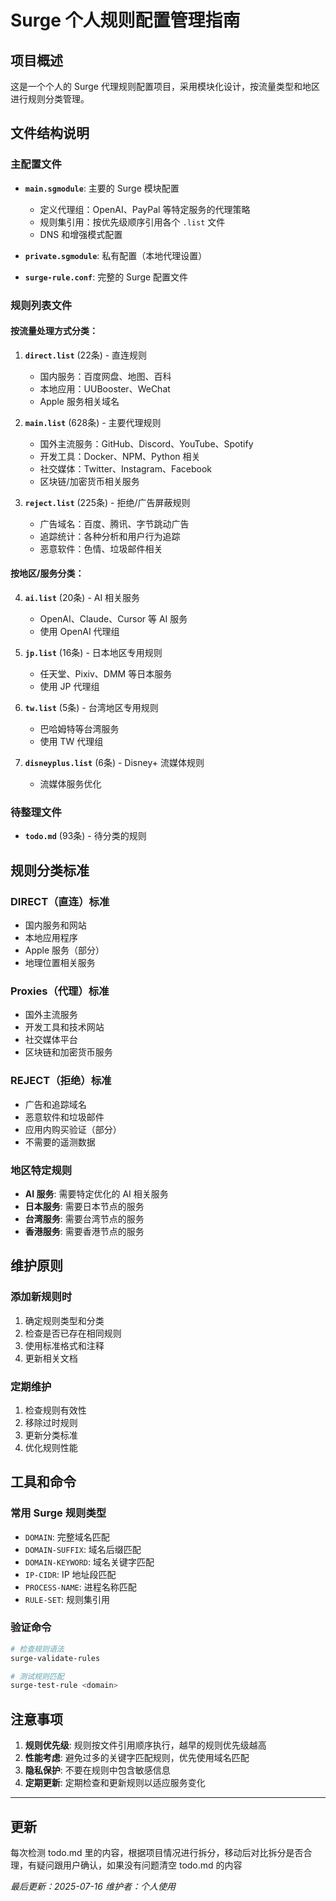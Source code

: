 # Surge 个人规则配置管理指南

## 项目概述
这是一个个人的 Surge 代理规则配置项目，采用模块化设计，按流量类型和地区进行规则分类管理。

## 文件结构说明

### 主配置文件
- **`main.sgmodule`**: 主要的 Surge 模块配置
  - 定义代理组：OpenAI、PayPal 等特定服务的代理策略
  - 规则集引用：按优先级顺序引用各个 `.list` 文件
  - DNS 和增强模式配置

- **`private.sgmodule`**: 私有配置（本地代理设置）
- **`surge-rule.conf`**: 完整的 Surge 配置文件

### 规则列表文件

#### 按流量处理方式分类：

1. **`direct.list`** (22条) - 直连规则
   - 国内服务：百度网盘、地图、百科
   - 本地应用：UUBooster、WeChat
   - Apple 服务相关域名

2. **`main.list`** (628条) - 主要代理规则
   - 国外主流服务：GitHub、Discord、YouTube、Spotify
   - 开发工具：Docker、NPM、Python 相关
   - 社交媒体：Twitter、Instagram、Facebook
   - 区块链/加密货币相关服务

3. **`reject.list`** (225条) - 拒绝/广告屏蔽规则
   - 广告域名：百度、腾讯、字节跳动广告
   - 追踪统计：各种分析和用户行为追踪
   - 恶意软件：色情、垃圾邮件相关

#### 按地区/服务分类：

4. **`ai.list`** (20条) - AI 相关服务
   - OpenAI、Claude、Cursor 等 AI 服务
   - 使用 OpenAI 代理组

5. **`jp.list`** (16条) - 日本地区专用规则
   - 任天堂、Pixiv、DMM 等日本服务
   - 使用 JP 代理组

6. **`tw.list`** (5条) - 台湾地区专用规则
   - 巴哈姆特等台湾服务
   - 使用 TW 代理组

7. **`disneyplus.list`** (6条) - Disney+ 流媒体规则
   - 流媒体服务优化

### 待整理文件
- **`todo.md`** (93条) - 待分类的规则

## 规则分类标准

### DIRECT（直连）标准
- 国内服务和网站
- 本地应用程序
- Apple 服务（部分）
- 地理位置相关服务

### Proxies（代理）标准
- 国外主流服务
- 开发工具和技术网站
- 社交媒体平台
- 区块链和加密货币服务

### REJECT（拒绝）标准
- 广告和追踪域名
- 恶意软件和垃圾邮件
- 应用内购买验证（部分）
- 不需要的遥测数据

### 地区特定规则
- **AI 服务**: 需要特定优化的 AI 相关服务
- **日本服务**: 需要日本节点的服务
- **台湾服务**: 需要台湾节点的服务
- **香港服务**: 需要香港节点的服务

## 维护原则

### 添加新规则时
1. 确定规则类型和分类
2. 检查是否已存在相同规则
3. 使用标准格式和注释
4. 更新相关文档

### 定期维护
1. 检查规则有效性
2. 移除过时规则
3. 更新分类标准
4. 优化规则性能

## 工具和命令

### 常用 Surge 规则类型
- `DOMAIN`: 完整域名匹配
- `DOMAIN-SUFFIX`: 域名后缀匹配
- `DOMAIN-KEYWORD`: 域名关键字匹配
- `IP-CIDR`: IP 地址段匹配
- `PROCESS-NAME`: 进程名称匹配
- `RULE-SET`: 规则集引用

### 验证命令
```bash
# 检查规则语法
surge-validate-rules

# 测试规则匹配
surge-test-rule <domain>
```

## 注意事项

1. **规则优先级**: 规则按文件引用顺序执行，越早的规则优先级越高
2. **性能考虑**: 避免过多的关键字匹配规则，优先使用域名匹配
3. **隐私保护**: 不要在规则中包含敏感信息
4. **定期更新**: 定期检查和更新规则以适应服务变化

---

## 更新
每次检测 todo.md 里的内容，根据项目情况进行拆分，移动后对比拆分是否合理，有疑问跟用户确认，如果没有问题清空  todo.md 的内容

*最后更新：2025-07-16*
*维护者：个人使用*